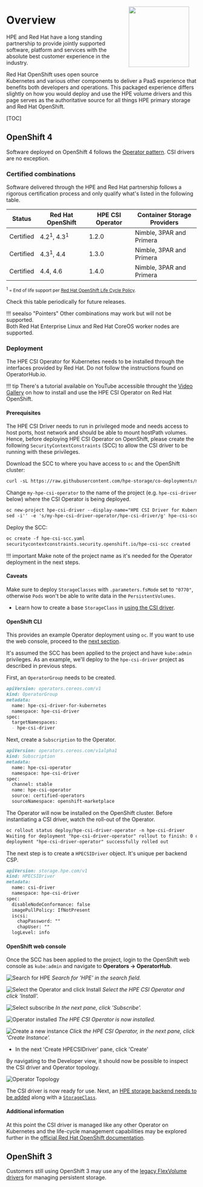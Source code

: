 <img src="img/redhat-certified.png" align="right" width="160" hspace="20" vspace="20" />

# Overview
HPE and Red Hat have a long standing partnership to provide jointly supported software, platform and services with the absolute best customer experience in the industry.

Red Hat OpenShift uses open source Kubernetes and various other components to deliver a PaaS experience that benefits both developers and operations. This packaged experience differs slightly on how you would deploy and use the HPE volume drivers and this page serves as the authoritative source for all things HPE primary storage and Red Hat OpenShift.

[TOC]

## OpenShift 4

Software deployed on OpenShift 4 follows the [Operator pattern](https://kubernetes.io/docs/concepts/extend-kubernetes/operator/). CSI drivers are no exception.

### Certified combinations

Software delivered through the HPE and Red Hat partnership follows a rigorous certification process and only qualify what's listed in the following table.

| Status        | Red Hat OpenShift                | HPE CSI Operator | Container Storage Providers |
| ------------- | -------------------------------- | ---------------- | --------------------------- |
| Certified     | 4.2<sup>1</sup>, 4.3<sup>1</sup> | 1.2.0            | Nimble, 3PAR and Primera    |
| Certified     | 4.3<sup>1</sup>, 4.4             | 1.3.0            | Nimble, 3PAR and Primera    |
| Certified     | 4.4, 4.6                         | 1.4.0            | Nimble, 3PAR and Primera    |

<small><sup>1</sup> = End of life support per [Red Hat OpenShift Life Cycle Policy](https://access.redhat.com/support/policy/updates/openshift).</small>

Check this table periodically for future releases.

!!! seealso "Pointers"
    Other combinations may work but will not be supported.  
    Both Red Hat Enterprise Linux and Red Hat CoreOS worker nodes are supported.

### Deployment

The HPE CSI Operator for Kubernetes needs to be installed through the interfaces provided by Red Hat. Do not follow the instructions found on OperatorHub.io. 

!!! tip
    There's a tutorial available on YouTube accessible throught the [Video Gallery](../../learn/video_gallery/index.md#install_the_hpe_csi_operator_for_kubernetes_on_red_hat_openshift) on how to install and use the HPE CSI Operator on Red Hat OpenShift.

#### Prerequisites

The HPE CSI Driver needs to run in privileged mode and needs access to host ports, host network and should be able to mount hostPath volumes. Hence, before deploying HPE CSI Operator on OpenShift, please create the following `SecurityContextConstraints` (SCC) to allow the CSI driver to be running with these privileges.

Download the SCC to where you have access to `oc` and the OpenShift cluster:

```markdown
curl -sL https://raw.githubusercontent.com/hpe-storage/co-deployments/master/operators/hpe-csi-operator/deploy/scc.yaml > hpe-csi-scc.yaml
```

Change `my-hpe-csi-operator` to the name of the project (e.g. `hpe-csi-driver` below) where the CSI Operator is being deployed.

```markdown
oc new-project hpe-csi-driver --display-name="HPE CSI Driver for Kubernetes"
sed -i'' -e 's/my-hpe-csi-driver-operator/hpe-csi-driver/g' hpe-csi-scc.yaml
```

Deploy the SCC:

```markdown
oc create -f hpe-csi-scc.yaml
securitycontextconstraints.security.openshift.io/hpe-csi-scc created
```

!!! important
    Make note of the project name as it's needed for the Operator deployment in the next steps.

#### Caveats

Make sure to deploy `StorageClasses` with `.parameters.fsMode` set to `"0770"`, otherwise `Pods` won't be able to write data in the `PersistentVolumes`.

* Learn how to create a base `StorageClass` in [using the CSI driver](../../csi_driver/using.md#base_storageclass_parameters).

#### OpenShift CLI

This provides an example Operator deployment using `oc`. If you want to use the web console, proceed to the [next section](#openshift_web_console).

It's assumed the SCC has been applied to the project and have `kube:admin` privileges. As an example, we'll deploy to the `hpe-csi-driver` project as described in previous steps.

First, an `OperatorGroup` needs to be created.

```markdown
apiVersion: operators.coreos.com/v1
kind: OperatorGroup
metadata:
  name: hpe-csi-driver-for-kubernetes
  namespace: hpe-csi-driver
spec:
  targetNamespaces:
  - hpe-csi-driver
```

Next, create a `Subscription` to the Operator.

```markdown
apiVersion: operators.coreos.com/v1alpha1
kind: Subscription
metadata:
  name: hpe-csi-operator
  namespace: hpe-csi-driver
spec:
  channel: stable
  name: hpe-csi-operator
  source: certified-operators
  sourceNamespace: openshift-marketplace
```

The Operator will now be installed on the OpenShift cluster. Before instantiating a CSI driver, watch the roll-out of the Operator.

```markdown
oc rollout status deploy/hpe-csi-driver-operator -n hpe-csi-driver
Waiting for deployment "hpe-csi-driver-operator" rollout to finish: 0 of 1 updated replicas are available...
deployment "hpe-csi-driver-operator" successfully rolled out
```

The next step is to create a `HPECSIDriver` object. It's unique per backend CSP.

```markdown
apiVersion: storage.hpe.com/v1
kind: HPECSIDriver
metadata:
  name: csi-driver
  namespace: hpe-csi-driver
spec:
  disableNodeConformance: false
  imagePullPolicy: IfNotPresent
  iscsi:
    chapPassword: ""
    chapUser: ""
  logLevel: info
```

#### OpenShift web console

Once the SCC has been applied to the project, login to the OpenShift web console as `kube:admin` and navigate to **Operators -> OperatorHub**.

![Search for HPE](img/webcon-1.png)
*Search for 'HPE' in the search field.*

![Select the Operator and click Install](img/webcon-2.png)
*Select the HPE CSI Operator and click 'Install'.*

![Select subscribe](img/webcon-3.png)
*In the next pane, click 'Subscribe'.*

![Operator installed](img/webcon-4.png)
*The HPE CSI Operator is now installed.*

![Create a new instance](img/webcon-5.png)
*Click the HPE CSI Operator, in the next pane, click 'Create Instance'.*

* In the next 'Create HPECSIDriver' pane, click 'Create'

By navigating to the Developer view, it should now be possible to inspect the CSI driver and Operator topology.

![Operator Topology](img/webcon-7.png)

The CSI driver is now ready for use. Next, an [HPE storage backend needs to be added](../../csi_driver/deployment.md#add_a_hpe_storage_backend) along with a [`StorageClass`](../../csi_driver/using.md#base_storageclass_parameter).

#### Additional information

At this point the CSI driver is managed like any other Operator on Kubernetes and the life-cycle management capabilities may be explored further in the [official Red Hat OpenShift documentation](https://docs.openshift.com/container-platform/4.3/operators/olm-what-operators-are.html).

## OpenShift 3

Customers still using OpenShift 3 may use any of the [legacy FlexVolume drivers](../../flexvolume_driver) for managing persistent storage.
